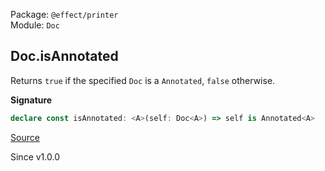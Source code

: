 Package: `@effect/printer`<br />
Module: `Doc`<br />

## Doc.isAnnotated

Returns `true` if the specified `Doc` is a `Annotated`, `false` otherwise.

**Signature**

```ts
declare const isAnnotated: <A>(self: Doc<A>) => self is Annotated<A>
```

[Source](https://github.com/Effect-TS/effect/tree/main/packages/printer/src/Doc.ts#L422)

Since v1.0.0